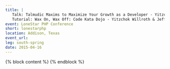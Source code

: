 ```yaml
---
title: |
   Talk: Talmudic Maxims to Maximize Your Growth as a Developer - Yitzchok Willroth<br>
   Tutorial: Wax On, Wax Off: Code Kata Dojo - Yitzchok Willroth & Jeff Carouth
event: LoneStar PHP Conference
short: lonestarphp
location: Addison, Texas
event_url:
leg: south-spring
date: 2015-04-16
---
```

{% block content %}
{% endblock %}